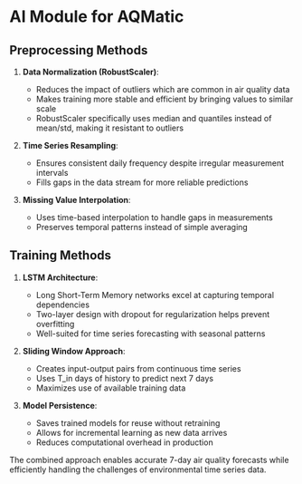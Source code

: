 # AI Module for AQMatic

## Preprocessing Methods

1. **Data Normalization (RobustScaler)**: 
   - Reduces the impact of outliers which are common in air quality data
   - Makes training more stable and efficient by bringing values to similar scale
   - RobustScaler specifically uses median and quantiles instead of mean/std, making it resistant to outliers

2. **Time Series Resampling**:
   - Ensures consistent daily frequency despite irregular measurement intervals
   - Fills gaps in the data stream for more reliable predictions

3. **Missing Value Interpolation**:
   - Uses time-based interpolation to handle gaps in measurements
   - Preserves temporal patterns instead of simple averaging

## Training Methods

1. **LSTM Architecture**:
   - Long Short-Term Memory networks excel at capturing temporal dependencies
   - Two-layer design with dropout for regularization helps prevent overfitting
   - Well-suited for time series forecasting with seasonal patterns

2. **Sliding Window Approach**:
   - Creates input-output pairs from continuous time series
   - Uses T_in days of history to predict next 7 days
   - Maximizes use of available training data

3. **Model Persistence**:
   - Saves trained models for reuse without retraining
   - Allows for incremental learning as new data arrives
   - Reduces computational overhead in production

The combined approach enables accurate 7-day air quality forecasts while efficiently handling the challenges of environmental time series data.